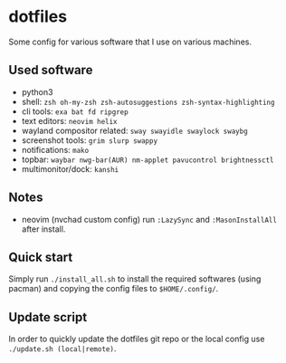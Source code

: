 # dotfiles

Some config for various software that I use on various machines.

## Used software

- python3
- shell: `zsh oh-my-zsh zsh-autosuggestions zsh-syntax-highlighting`
- cli tools: `exa bat fd ripgrep`
- text editors: `neovim helix`
- wayland compositor related: `sway swayidle swaylock swaybg`
- screenshot tools: `grim slurp swappy`
- notifications: `mako`
- topbar: `waybar nwg-bar(AUR) nm-applet pavucontrol brightnessctl`
- multimonitor/dock: `kanshi`

## Notes

- neovim (nvchad custom config) run `:LazySync` and `:MasonInstallAll` after
  install.

## Quick start

Simply run `./install_all.sh` to install the required softwares (using pacman)
and copying the config files to `$HOME/.config/`.

## Update script

In order to quickly update the dotfiles git repo or the local config use
`./update.sh (local|remote)`.

